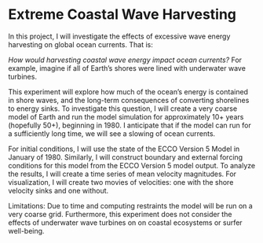 # Extreme Coastal Wave Harvesting

In this project, I will investigate the effects of excessive wave energy harvesting on global ocean currents. That is:
 
_How would harvesting coastal wave energy impact ocean currents?_
For example, imagine if all of Earth’s shores were lined with underwater wave turbines. 

This experiment will explore how much of the ocean’s energy is contained in shore waves, and the long-term consequences of converting shorelines to energy sinks. 
To investigate this question, I will create a very coarse model of Earth and run the model simulation for approximately 10+ years (hopefully 50+), beginning in 1980. I anticipate that if the model can run for a sufficiently long time, we will see a slowing of ocean currents. 

For initial conditions, I will use the state of the ECCO Version 5 Model in January of 1980. Similarly, I will construct boundary and external forcing conditions for this model from the ECCO Version 5 model output. To analyze the results, I will create a time series of mean velocity magnitudes. For visualization, I will create two movies of velocities: one with the shore velocity sinks and one without. 

Limitations: Due to time and computing restraints the model will be run on a very coarse grid. Furthermore, this experiment does not consider the effects of underwater wave turbines on on coastal ecosystems or surfer well-being. 
